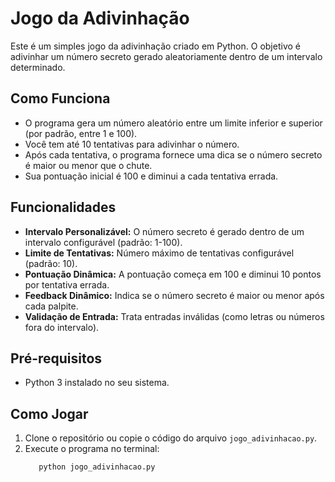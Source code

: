 # Jogo da Adivinhação

Este é um simples jogo da adivinhação criado em Python. O objetivo é adivinhar um número secreto gerado aleatoriamente dentro de um intervalo determinado.

## Como Funciona
- O programa gera um número aleatório entre um limite inferior e superior (por padrão, entre 1 e 100).
- Você tem até 10 tentativas para adivinhar o número.
- Após cada tentativa, o programa fornece uma dica se o número secreto é maior ou menor que o chute.
- Sua pontuação inicial é 100 e diminui a cada tentativa errada.

## Funcionalidades
- **Intervalo Personalizável:** O número secreto é gerado dentro de um intervalo configurável (padrão: 1-100).
- **Limite de Tentativas:** Número máximo de tentativas configurável (padrão: 10).
- **Pontuação Dinâmica:** A pontuação começa em 100 e diminui 10 pontos por tentativa errada.
- **Feedback Dinâmico:** Indica se o número secreto é maior ou menor após cada palpite.
- **Validação de Entrada:** Trata entradas inválidas (como letras ou números fora do intervalo).

## Pré-requisitos
- Python 3 instalado no seu sistema.

## Como Jogar
1. Clone o repositório ou copie o código do arquivo `jogo_adivinhacao.py`.
2. Execute o programa no terminal:
   ```bash
      python jogo_adivinhacao.py 